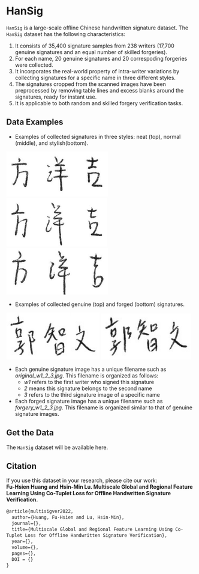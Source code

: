 # HanSig

`HanSig` is a large-scale offline Chinese handwritten signature dataset. The `HanSig` dataset has the following characteristics:
 
1. It consists of 35,400 signature samples from 238 writers (17,700 genuine signatures and an equal number of skilled forgeries).
2. For each name, 20 genuine signatures and 20 correspoding forgeries were collected.
3. It incorporates the real-world property of intra-writer variations by collecting signatures for a specific name in three different styles.
4. The signatures cropped from the scanned images have been preprocessed by removing table lines and excess blanks around the signatures, ready for instant use. 
5. It is applicable to both random and skilled forgery verification tasks.

## Data Examples ##


- Examples of collected signatures in three styles: neat (top), normal (middle), and stylish(bottom).

<img src="./images/HanSig_Style1.jpg" alt="HanSig_Style1" height="120"></br> 
<img src="./images/HanSig_Style2.jpg" alt="HanSig_Style2" height="130"></br> 
<img src="./images/HanSig_Style3.jpg" alt="HanSig_Style3" height="125">

- Examples of collected genuine (top) and forged (bottom) signatures.

<img src="./images/HanSig_samples5.png" alt="HanSig_samples5" height="125"> 
<img src="./images/HanSig_samples6.png" alt="HanSig_samples6" height="123">

* Each genuine signature image has a unique filename such as *original\_w1\_2\_3.jpg*. This filename is organized as follows: 
  * *w1* refers to the first writer who signed this signature
  * *2* means this signature belongs to the second name
  * *3* refers to the third signature image of a specific name 
* Each forged signature image has a unique filename such as *forgery\_w1\_2\_3.jpg*. This filename is organized similar to that of genuine signature images.

## Get the Data ##

The `HanSig` dataset will be available here.

## Citation ##

If you use this dataset in your research, please cite our work: </br>
**Fu-Hsien Huang and Hsin-Min Lu. Multiscale Global and Regional Feature Learning Using Co-Tuplet Loss for Offline Handwritten Signature Verification.**

```
@article{multisigver2022,
  author={Huang, Fu-Hsien and Lu, Hsin-Min},
  journal={}, 
  title={Multiscale Global and Regional Feature Learning Using Co-Tuplet Loss for Offline Handwritten Signature Verification}, 
  year={},
  volume={},
  pages={},
  DOI = {}
}
```
